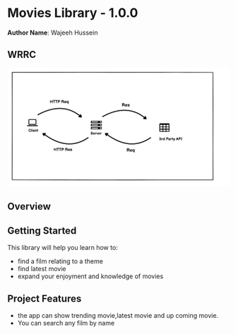 # Movies Library - 1.0.0

**Author Name**: Wajeeh Hussein

## WRRC
![](./API.jpg)

## Overview

## Getting Started
This library will help you learn how to:
* find a film relating to a theme
* find latest movie
* expand your enjoyment and knowledge of movies

## Project Features
* the app can show trending movie,latest movie and up coming movie.
* You can search any film by name